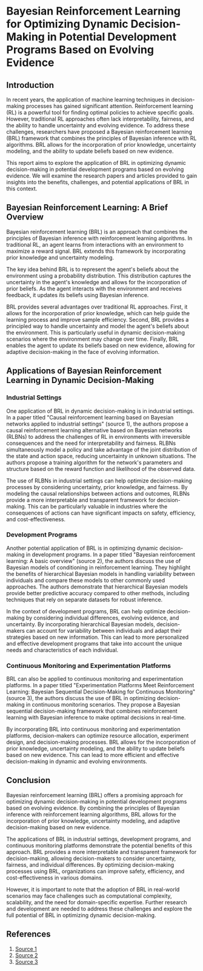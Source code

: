 # Bayesian Reinforcement Learning for Optimizing Dynamic Decision-Making in Potential Development Programs Based on Evolving Evidence

## Introduction

In recent years, the application of machine learning techniques in decision-making processes has gained significant attention. Reinforcement learning (RL) is a powerful tool for finding optimal policies to achieve specific goals. However, traditional RL approaches often lack interpretability, fairness, and the ability to handle uncertainty and evolving evidence. To address these challenges, researchers have proposed a Bayesian reinforcement learning (BRL) framework that combines the principles of Bayesian inference with RL algorithms. BRL allows for the incorporation of prior knowledge, uncertainty modeling, and the ability to update beliefs based on new evidence.

This report aims to explore the application of BRL in optimizing dynamic decision-making in potential development programs based on evolving evidence. We will examine the research papers and articles provided to gain insights into the benefits, challenges, and potential applications of BRL in this context.

## Bayesian Reinforcement Learning: A Brief Overview

Bayesian reinforcement learning (BRL) is an approach that combines the principles of Bayesian inference with reinforcement learning algorithms. In traditional RL, an agent learns from interactions with an environment to maximize a reward signal. BRL extends this framework by incorporating prior knowledge and uncertainty modeling.

The key idea behind BRL is to represent the agent's beliefs about the environment using a probability distribution. This distribution captures the uncertainty in the agent's knowledge and allows for the incorporation of prior beliefs. As the agent interacts with the environment and receives feedback, it updates its beliefs using Bayesian inference.

BRL provides several advantages over traditional RL approaches. First, it allows for the incorporation of prior knowledge, which can help guide the learning process and improve sample efficiency. Second, BRL provides a principled way to handle uncertainty and model the agent's beliefs about the environment. This is particularly useful in dynamic decision-making scenarios where the environment may change over time. Finally, BRL enables the agent to update its beliefs based on new evidence, allowing for adaptive decision-making in the face of evolving information.

## Applications of Bayesian Reinforcement Learning in Dynamic Decision-Making

### Industrial Settings

One application of BRL in dynamic decision-making is in industrial settings. In a paper titled "Causal reinforcement learning based on Bayesian networks applied to industrial settings" (source 1), the authors propose a causal reinforcement learning alternative based on Bayesian networks (RLBNs) to address the challenges of RL in environments with irreversible consequences and the need for interpretability and fairness. RLBNs simultaneously model a policy and take advantage of the joint distribution of the state and action space, reducing uncertainty in unknown situations. The authors propose a training algorithm for the network's parameters and structure based on the reward function and likelihood of the observed data.

The use of RLBNs in industrial settings can help optimize decision-making processes by considering uncertainty, prior knowledge, and fairness. By modeling the causal relationships between actions and outcomes, RLBNs provide a more interpretable and transparent framework for decision-making. This can be particularly valuable in industries where the consequences of actions can have significant impacts on safety, efficiency, and cost-effectiveness.

### Development Programs

Another potential application of BRL is in optimizing dynamic decision-making in development programs. In a paper titled "Bayesian reinforcement learning: A basic overview" (source 2), the authors discuss the use of Bayesian models of conditioning in reinforcement learning. They highlight the benefits of hierarchical Bayesian models in handling variability between individuals and compare these models to other commonly used approaches. The authors demonstrate that hierarchical Bayesian models provide better predictive accuracy compared to other methods, including techniques that rely on separate datasets for robust inference.

In the context of development programs, BRL can help optimize decision-making by considering individual differences, evolving evidence, and uncertainty. By incorporating hierarchical Bayesian models, decision-makers can account for variability between individuals and adapt their strategies based on new information. This can lead to more personalized and effective development programs that take into account the unique needs and characteristics of each individual.

### Continuous Monitoring and Experimentation Platforms

BRL can also be applied to continuous monitoring and experimentation platforms. In a paper titled "Experimentation Platforms Meet Reinforcement Learning: Bayesian Sequential Decision-Making for Continuous Monitoring" (source 3), the authors discuss the use of BRL in optimizing decision-making in continuous monitoring scenarios. They propose a Bayesian sequential decision-making framework that combines reinforcement learning with Bayesian inference to make optimal decisions in real-time.

By incorporating BRL into continuous monitoring and experimentation platforms, decision-makers can optimize resource allocation, experiment design, and decision-making processes. BRL allows for the incorporation of prior knowledge, uncertainty modeling, and the ability to update beliefs based on new evidence. This can lead to more efficient and effective decision-making in dynamic and evolving environments.

## Conclusion

Bayesian reinforcement learning (BRL) offers a promising approach for optimizing dynamic decision-making in potential development programs based on evolving evidence. By combining the principles of Bayesian inference with reinforcement learning algorithms, BRL allows for the incorporation of prior knowledge, uncertainty modeling, and adaptive decision-making based on new evidence.

The applications of BRL in industrial settings, development programs, and continuous monitoring platforms demonstrate the potential benefits of this approach. BRL provides a more interpretable and transparent framework for decision-making, allowing decision-makers to consider uncertainty, fairness, and individual differences. By optimizing decision-making processes using BRL, organizations can improve safety, efficiency, and cost-effectiveness in various domains.

However, it is important to note that the adoption of BRL in real-world scenarios may face challenges such as computational complexity, scalability, and the need for domain-specific expertise. Further research and development are needed to address these challenges and explore the full potential of BRL in optimizing dynamic decision-making.

## References

1. [Source 1](https://www.sciencedirect.com/science/article/pii/S0952197623008412)
2. [Source 2](https://www.sciencedirect.com/science/article/pii/S0022249621000742)
3. [Source 3](https://dl.acm.org/doi/10.1145/3580305.3599818)